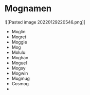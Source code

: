 # Mognamen
![[Pasted image 20220129220546.png]]

- Moglin
- Mogret
- Moggie
- Mog
- Molulu
- Moghan
- Moguel
- Mogsy
- Mogwin
- Mugmug
- Cosmog
- 
